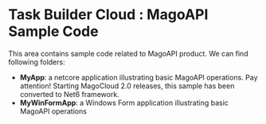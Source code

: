 # Task Builder Cloud : MagoAPI Sample Code

This area contains sample code related to MagoAPI product. We can find following folders:

* <b>MyApp</b>: a netcore application illustrating basic MagoAPI operations. Pay attention! Starting MagoCloud 2.0 releases, this sample has been converted to Net6 framework. 
*  <b>MyWinFormApp</b>: a Windows Form application illustrating basic MagoAPI operations
